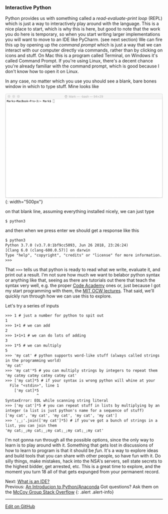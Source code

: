 ### Interactive Python

Python provides us with something called a _read-evaluate-print loop_ (REPL) which is just a way to interactively play around with the language. This is a nice place to start,
which is why this is here, but good to note that the work you do here is temporary, so when you start writing larger implementations you will want to move to an IDE like PyCharm. (see next section)
We can fire this up by opening up the _command prompt_ which is just a way that we can interact with our computer directly via commands, rather than by clicking on icons and stuff.
On Mac this is a program called Terminal, on Windows it's called Command Prompt.
If you're using Linux, there's a decent chance you're already familiar with the command prompt, which is good because I don't know how to open it on Linux.

In any case, no matter which you use you should see a blank, bare bones window in which to type stuff. Mine looks like

![my terminal](img/blank_terminal.png){: width="500px"}

on that blank line, assuming everything installed nicely, we can just type

```console
$ python3
```

and then when we press enter we should get a response like this

```console
$ python3
Python 3.7.0 (v3.7.0:1bf9cc5093, Jun 26 2018, 23:26:24) 
[Clang 6.0 (clang-600.0.57)] on darwin
Type "help", "copyright", "credits" or "license" for more information.
>>> 
```

That `>>>` tells us that python is ready to read what we write, evaluate it, and print out a result.
I'm not sure how much we want to belabor python syntax or anything like that, seeing as there are tutorials out there that teach the syntax very well, e.g. the proper [Code Academy](https://www.codecademy.com/learn/learn-python-3) ones or, just because I got my start programming with them, the [MIT OCW lectures](https://ocw.mit.edu/courses/electrical-engineering-and-computer-science/6-0001-introduction-to-computer-science-and-programming-in-python-fall-2016/lecture-videos/index.htm).
That said, we'll quickly run through how we can use this to explore.

Let's try a series of inputs

```
>>> 1 # just a number for python to spit out
1
>>> 1+1 # we can add
2
>>> 1+1+1 # we can do lots of adding
3
>>> 1*5 # we can multiply
5
>>> 'my cat' # python supports word-like stuff (always called strings in the programming world)
'my cat'
>>> 'my cat'*5 # you can multiply strings by integers to repeat them
'my catmy catmy catmy catmy cat'
>>> ['my cat]*5 # if your syntax is wrong python will whine at your
  File "<stdin>", line 1
    ['my cat]*5
              ^
SyntaxError: EOL while scanning string literal
>>> ['my cat']*5 # you can repeat stuff in lists by multiplying by an integer (a list is just python's name for a sequence of stuff)
['my cat', 'my cat', 'my cat', 'my cat', 'my cat']
>>> ';_;'.join(['my cat']*5) # if you've got a bunch of strings in a list, you can join them
'my cat;_;my cat;_;my cat;_;my cat;_;my cat'
```

I'm not gonna run through all the possible options, since the only way to learn is to play around with it.
Something that gets lost in discussions of how to learn to program is that it should be _fun_.
It's a way to explore ideas and build tools that you can share with other people, so have fun with it.
Do silly things, make mistakes, hack into the NSA's servers, sell state secrets to the highest bidder, get arrested, etc.
This is a great time to explore, and the moment you turn 18 all of that gets expunged from your permanent record.

<span class="text-muted">Next:</span>
 [What is an IDE?](IntroToIDEs.md)<br/>
<span class="text-muted">Previous:</span>
 [An Introducion to Python/Anaconda](IntroToPython.md)
Got questions? Ask them on the [McCoy Group Stack Overflow](https://stackoverflow.com/c/mccoygroup/questions/ask)
{: .alert .alert-info}

---
[Edit on GitHub <i class="fab fa-github" aria-hidden="true"></i>](https://github.com/McCoyGroup/References/edit/gh-pages/McCoy%20Group%20Code%20Academy/GettingStarted/CommonIssues.md)

